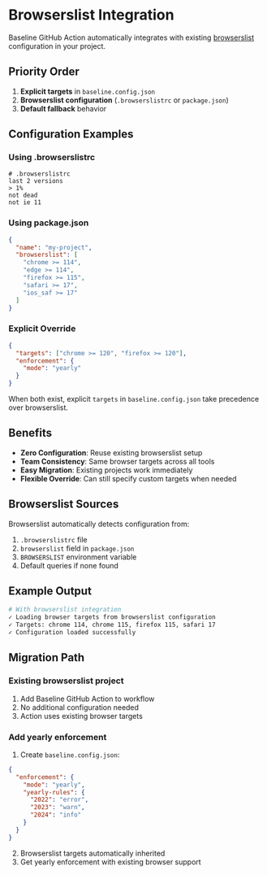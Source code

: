 # Browserslist Integration

Baseline GitHub Action automatically integrates with existing [browserslist](https://github.com/browserslist/browserslist) configuration in your project.

## Priority Order

1. **Explicit targets** in `baseline.config.json`
2. **Browserslist configuration** (`.browserslistrc` or `package.json`)
3. **Default fallback** behavior

## Configuration Examples

### Using .browserslistrc

```
# .browserslistrc
last 2 versions
> 1%
not dead
not ie 11
```

### Using package.json

```json
{
  "name": "my-project",
  "browserslist": [
    "chrome >= 114",
    "edge >= 114", 
    "firefox >= 115",
    "safari >= 17",
    "ios_saf >= 17"
  ]
}
```

### Explicit Override

```json
{
  "targets": ["chrome >= 120", "firefox >= 120"],
  "enforcement": {
    "mode": "yearly"
  }
}
```

When both exist, explicit `targets` in `baseline.config.json` take precedence over browserslist.

## Benefits

- **Zero Configuration**: Reuse existing browserslist setup
- **Team Consistency**: Same browser targets across all tools
- **Easy Migration**: Existing projects work immediately
- **Flexible Override**: Can still specify custom targets when needed

## Browserslist Sources

Browserslist automatically detects configuration from:

1. `.browserslistrc` file
2. `browserslist` field in `package.json`
3. `BROWSERSLIST` environment variable
4. Default queries if none found

## Example Output

```bash
# With browserslist integration
✓ Loading browser targets from browserslist configuration
✓ Targets: chrome 114, chrome 115, firefox 115, safari 17
✓ Configuration loaded successfully
```

## Migration Path

### Existing browserslist project
1. Add Baseline GitHub Action to workflow
2. No additional configuration needed
3. Action uses existing browser targets

### Add yearly enforcement
1. Create `baseline.config.json`:
```json
{
  "enforcement": {
    "mode": "yearly",
    "yearly-rules": {
      "2022": "error",
      "2023": "warn", 
      "2024": "info"
    }
  }
}
```
2. Browserslist targets automatically inherited
3. Get yearly enforcement with existing browser support
